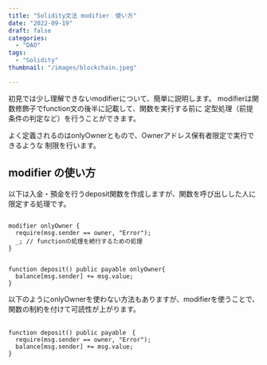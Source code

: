 ```yaml
---
title: "Solidity文法 modifier　使い方"
date: "2022-09-19"
draft: false
categories:
  - "DAO"
tags:
  - "Solidity"
thumbnail: "/images/blockchain.jpeg"

---
```


初見では少し理解できないmodifierについて、簡単に説明します。
modifierは関数修飾子でfunction文の後半に記載して、関数を実行する前に
定型処理（前提条件の判定など）を行うことができます。

よく定義されるのはonlyOwnerともので、Ownerアドレス保有者限定で実行できるような
制限を行います。

## modifier の使い方

以下は入金・預金を行うdeposit関数を作成しますが、関数を呼び出しした人に限定する処理です。

```solidity

modifier onlyOwner {
  require(msg.sender == owner, "Error");
  _; // functionの処理を続行するための処理
}


function deposit() public payable onlyOwner{
  balance[msg.sender] += msg.value;
}
```

以下のようにonlyOwnerを使わない方法もありますが、modifierを使うことで、
関数の制約を付けて可読性が上がります。

```solidity

function deposit() public payable　{
  require(msg.sender == owner, "Error");
  balance[msg.sender] += msg.value;
}
```
